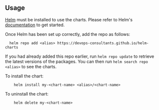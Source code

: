 ## Usage

[Helm](https://helm.sh) must be installed to use the charts.  Please refer to
Helm's [documentation](https://helm.sh/docs) to get started.

Once Helm has been set up correctly, add the repo as follows:

```shell
  helm repo add <alias> https://devops-consultants.github.io/helm-charts
```

If you had already added this repo earlier, run `helm repo update` to retrieve
the latest versions of the packages.  You can then run `helm search repo
<alias>` to see the charts.

To install the <chart-name> chart:

```shell
    helm install my-<chart-name> <alias>/<chart-name>
```

To uninstall the chart:

```shell
    helm delete my-<chart-name>
```
